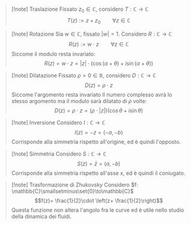 >[!note] Traslazione
Fissato $z_{0}\in\mathbb{C}$, considero $T:\mathbb{C}\to\mathbb{C}$
$$T(z):=z+z_{0}\qquad\forall z\in\mathbb{C}$$

>[!note] Rotazione
>Sia $w\in\mathbb{C}$, fissato $|w|=1$. Considero $R:\mathbb{C}\to\mathbb{C}$
>$$R(z):=w\cdot z\qquad\forall z\in\mathbb{C}$$
>Siccome il modulo resta invariato:
>$$R(z)=w\cdot z=|z|\cdot(\cos(\alpha+\theta)+i\sin(\alpha+\theta))$$

>[!note] Dilatazione
>Fissato $\rho >0\in\mathbb{R}$, considero $D:\mathbb{C}\to\mathbb{C}$
>$$D(z)=\rho\cdot z$$
>Siccome l'argomento resta invariato Il numero complesso avrà lo stesso argomento ma il modulo sarà dilatato di $\rho$ volte:
>$$D(z)=\rho\cdot z=(\rho\cdot|z|)(\cos\theta+i\sin\theta)$$

>[!note] Inversione
>Considero $I:\mathbb{C}\to\mathbb{C}$
>$$I(z)=-z=(-a,-b)$$
>Corrisponde alla simmetria rispetto all'origine, ed è quindi l'opposto.

>[!note] Simmetria
>Considero $S:\mathbb{C}\to\mathbb{C}$
>$$S(z)=\bar{z}=(a,-b)$$
>Corrisponde alla simmetria rispetto all'asse $x$, ed è quindi il coniugato.

>[!note] Trasformazione di Zhukovsky
>Considero $f: \mathbb{C}\smallsetminus\set{0}\to\mathbb{C}$
>$$f(z)= \frac{1}{2}\cdot \left(z+ \frac{1}{2}\right)$$
>Questa funzione non altera l'angolo fra le curve ed è utile nello studio della dinamica dei fluidi.



